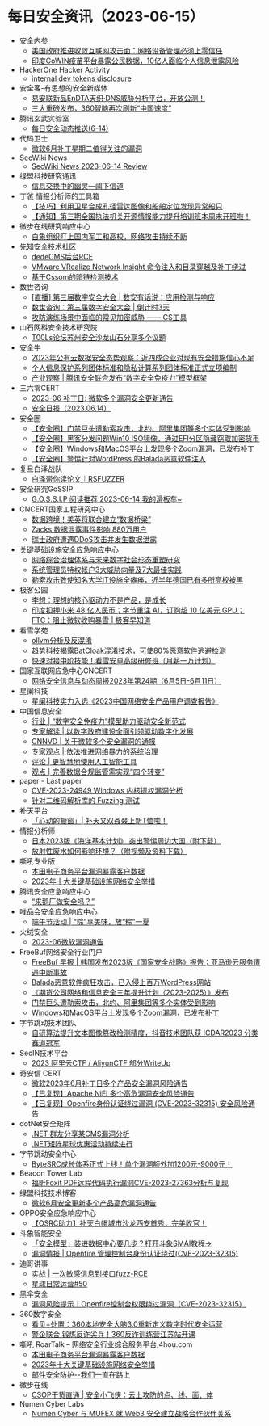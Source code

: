 # 每日安全资讯（2023-06-15）

- 安全内参
  - [美国政府推进收敛互联网攻击面：网络设备管理必须上零信任](https://mp.weixin.qq.com/s?__biz=MzI4NDY2MDMwMw==&mid=2247508866&idx=1&sn=ff18e8b795f3649870476545b66768c1&chksm=ebfae4a2dc8d6db48449d9d6196ffc9f55f9566e30a47f3610358308394227f28c455114506d&scene=58&subscene=0#rd)
  - [印度CoWIN疫苗平台暴露公民数据，10亿人面临个人信息泄露风险](https://mp.weixin.qq.com/s?__biz=MzI4NDY2MDMwMw==&mid=2247508866&idx=2&sn=104820519fc979d553ca534f848f5ec7&chksm=ebfae4a2dc8d6db49d4064b2bfb21dc0f43b6562450d0961a33e58785b38d6f22caade9d487c&scene=58&subscene=0#rd)
- HackerOne Hacker Activity
  - [internal dev tokens disclosure](https://hackerone.com/reports/1940443)
- 安全客-有思想的安全新媒体
  - [易安联新品EnDTA天织·DNS威胁分析平台，开放公测！](https://www.anquanke.com/post/id/289245)
  - [三大重磅发布，360智脑再次刷新“中国速度”](https://www.anquanke.com/post/id/289237)
- 腾讯玄武实验室
  - [每日安全动态推送(6-14)](https://mp.weixin.qq.com/s?__biz=MzA5NDYyNDI0MA==&mid=2651959016&idx=1&sn=21739c8d4964eae3fcfcea01116b7a37&chksm=8baece77bcd94761bcc2c25e5af00cd0be5ab37237e270d452b26b4aaceb8a137e6ce5604de0&scene=58&subscene=0#rd)
- 代码卫士
  - [微软6月补丁星期二值得关注的漏洞](https://mp.weixin.qq.com/s?__biz=MzI2NTg4OTc5Nw==&mid=2247516727&idx=1&sn=a11760ca63822034757b0f90ea22ba76&chksm=ea94b35ddde33a4b4ab3d7f0981ca595959c1ccc03fc4652120de9da8c72927fb588b8bb0803&scene=58&subscene=0#rd)
- SecWiki News
  - [SecWiki News 2023-06-14 Review](http://www.sec-wiki.com/?2023-06-14)
- 绿盟科技研究通讯
  - [信息交换中的幽灵—阈下信道](https://mp.weixin.qq.com/s?__biz=MzIyODYzNTU2OA==&mid=2247495494&idx=1&sn=f849e42c6989c999a53d39089bc4499b&chksm=e84c4999df3bc08f681c04823439197d9880a68cf9e0feccf958c194eece9abf468338c35ee6&scene=58&subscene=0#rd)
- 丁爸 情报分析师的工具箱
  - [【技巧】利用卫星合成孔径雷达图像和船舶定位发现异常船只](https://mp.weixin.qq.com/s?__biz=MzI2MTE0NTE3Mw==&mid=2651136841&idx=1&sn=8070d3e5301af73058652ed186b55fc1&chksm=f1af5473c6d8dd65dbfac7998903433f5be0a3e4ec35175ac21c4db7c972531f76f2e6a11c82&scene=58&subscene=0#rd)
  - [【通知】第三期全国执法机关开源情报能力提升培训班本周末开班啦！](https://mp.weixin.qq.com/s?__biz=MzI2MTE0NTE3Mw==&mid=2651136841&idx=2&sn=17cea355f1a5c4d4a284bd9c8b64bde8&chksm=f1af5473c6d8dd650c576c087661cd2f4cf8ee91aed0a1b8114281ffed18d1c87e2d0983616d&scene=58&subscene=0#rd)
- 微步在线研究响应中心
  - [白象组织盯上国内军工和高校，网络攻击持续不断](https://mp.weixin.qq.com/s?__biz=Mzg5MTc3ODY4Mw==&mid=2247502126&idx=1&sn=d7e47e213ca8c78c2bff8955aede84e6&chksm=cfcaaa3af8bd232c8169b4a7d721640443b332cf7c682098324e5327a647ff758452eeb35437&scene=58&subscene=0#rd)
- 先知安全技术社区
  - [dedeCMS后台RCE](https://xz.aliyun.com/t/12609)
  - [VMware VRealize Network Insight 命令注入和目录穿越及补丁绕过](https://xz.aliyun.com/t/12608)
  - [基于Cssom的暗链检测技术](https://xz.aliyun.com/t/12607)
- 数世咨询
  - [[直播] 第三届数字安全大会 | 数安有话说：应用检测与响应](https://mp.weixin.qq.com/s?__biz=MzkxNzA3MTgyNg==&mid=2247498521&idx=1&sn=73149b32e09cd81621bca0a4e968d717&chksm=c14489a4f63300b269cdbc6b4fcda2e4203f084b3fa4774ba3c47ed0fbb961f060fac0031bb0&scene=58&subscene=0#rd)
  - [数世咨询：第三届数字安全大会 | 倒计时3天](https://mp.weixin.qq.com/s?__biz=MzkxNzA3MTgyNg==&mid=2247498521&idx=2&sn=bf9dece2998e67e6414339c93a9eb265&chksm=c14489a4f63300b273b059836a892c0ca7384163ebf0847091e1ae07762684f423b2898eb922&scene=58&subscene=0#rd)
  - [攻防演练场景中面临的常见加密威胁 —— CS工具](https://mp.weixin.qq.com/s?__biz=MzkxNzA3MTgyNg==&mid=2247498521&idx=3&sn=c827563d7cd0222da1502d03bd3c4bd9&chksm=c14489a4f63300b2fa2034eb3d49a19506c403966355c0d3dbf6280881d972f9154279af270f&scene=58&subscene=0#rd)
- 山石网科安全技术研究院
  - [T00Ls论坛苏州安全沙龙山石分享多个议题](https://mp.weixin.qq.com/s?__biz=MzUzMDUxNTE1Mw==&mid=2247501463&idx=1&sn=13dcf18e46151cdc46260979153ee38d&chksm=fa521329cd259a3f186c68efc460aec8f8941d3b2e70716bcbc5c3b1c6e234fde58da62d7d28&scene=58&subscene=0#rd)
- 安全牛
  - [2023年公有云数据安全态势观察：近四成企业对现有安全措施信心不足](https://mp.weixin.qq.com/s?__biz=MjM5Njc3NjM4MA==&mid=2651124380&idx=1&sn=de74072344ce6ef00dcb6772c99a3b06&chksm=bd14424f8a63cb59ffb40c3665f46c7cf8998f2b65312172ad1ee27a64f3786905452c4c7d9a&scene=58&subscene=0#rd)
  - [个人信息保护系列团体标准和隐私计算系列团体标准正式立项编制](https://mp.weixin.qq.com/s?__biz=MjM5Njc3NjM4MA==&mid=2651124380&idx=2&sn=d22659128ba192189a49d6ced15ceb1b&chksm=bd14424f8a63cb59f90e03d96f2e7001e893e4a162c710d1a68b421b62c1e7d677ddf9122b40&scene=58&subscene=0#rd)
  - [产业观察 | 腾讯安全联合发布“数字安全免疫力”模型框架](https://mp.weixin.qq.com/s?__biz=MjM5Njc3NjM4MA==&mid=2651124380&idx=3&sn=5d788e69acac1e1c5798dfa06aee486e&chksm=bd14424f8a63cb59bf99c6a3529602e50b3c875c14e428775c64d9f924d887b5899b5eefed12&scene=58&subscene=0#rd)
- 三六零CERT
  - [2023-06 补丁日: 微软多个漏洞安全更新通告](https://mp.weixin.qq.com/s?__biz=MzU5MjEzOTM3NA==&mid=2247492245&idx=1&sn=e4f6d95c38e831fd88af9e67c9069a7e&chksm=fe26e794c9516e82453cc895a28929ee4c1fdce281e8267e0fd2c2fdaf0146d8a94b63bc4f40&scene=58&subscene=0#rd)
  - [安全日报（2023.06.14）](https://mp.weixin.qq.com/s?__biz=MzU5MjEzOTM3NA==&mid=2247492245&idx=2&sn=23a5854f59b21dda3c73afd758cdf8a7&chksm=fe26e794c9516e82267e014f95eed87036c08744872d38fa2779013e45d90d08fd728d946fa2&scene=58&subscene=0#rd)
- 安全圈
  - [【安全圈】门禁巨头遭勒索攻击，北约、阿里集团等多个实体受到影响](https://mp.weixin.qq.com/s?__biz=MzIzMzE4NDU1OQ==&mid=2652037048&idx=1&sn=00d14c6a2140d48175d03c9557d0816d&chksm=f36ff3f8c4187aee538cb63b32de291e06eb23fd6e65ea730b2ec99ca75948f768b63ef43e37&scene=58&subscene=0#rd)
  - [【安全圈】黑客分发问题Win10 ISO镜像，通过EFI分区隐藏窃取加密货币](https://mp.weixin.qq.com/s?__biz=MzIzMzE4NDU1OQ==&mid=2652037048&idx=2&sn=1ceacf11646b25e0496b6dd473443e8e&chksm=f36ff3f8c4187aee34edd129af2e6692c2379c79569da38d9503242f53d05378e41dee895fc3&scene=58&subscene=0#rd)
  - [【安全圈】Windows和MacOS平台上发现多个Zoom漏洞，已发布补丁](https://mp.weixin.qq.com/s?__biz=MzIzMzE4NDU1OQ==&mid=2652037048&idx=3&sn=ddc69e0ed488f7c458907d3b7cc6ca78&chksm=f36ff3f8c4187aee3534aea9cdd28681ec8f24432f2d50d5c89d8f0c41822066c43934a969ce&scene=58&subscene=0#rd)
  - [【安全圈】警惕针对WordPress 的Balada恶意软件注入](https://mp.weixin.qq.com/s?__biz=MzIzMzE4NDU1OQ==&mid=2652037048&idx=4&sn=557f1e4cb1e1bfa1d0071e2ecb44c6bf&chksm=f36ff3f8c4187aee05ad84ab38ca9d2133ac1ebd9a31c6238a5efa15b0eec1e0acfbf0e340f8&scene=58&subscene=0#rd)
- 复旦白泽战队
  - [白泽带你读论文｜RSFUZZER](https://mp.weixin.qq.com/s?__biz=MzU4NzUxOTI0OQ==&mid=2247486563&idx=1&sn=0deef9fed08fb3089bcfd87a252c295b&chksm=fdeb881dca9c010bf07ef84c48ba4f5241555fc470f47ca1efcf078f8710a95c85b152547693&scene=58&subscene=0#rd)
- 安全研究GoSSIP
  - [G.O.S.S.I.P 阅读推荐 2023-06-14 我的滑板车~](https://mp.weixin.qq.com/s?__biz=Mzg5ODUxMzg0Ng==&mid=2247495545&idx=1&sn=af75fd82245cee4018eee92f95606b13&chksm=c063c1a0f71448b6f312b56dcfc418a1d368814d8a101d84bafd49d3bd51c56d54ac095f7d9e&scene=58&subscene=0#rd)
- CNCERT国家工程研究中心
  - [数据跨境！美英将联合建立“数据桥梁”](https://mp.weixin.qq.com/s?__biz=MzUzNDYxOTA1NA==&mid=2247538018&idx=1&sn=6fda1039a25a05ea6d5de0bebb3f3671&chksm=fa93e3a3cde46ab586fcead450454ac0d0c0602730087052c562bba3566fa9c67e8b0c4842af&scene=58&subscene=0#rd)
  - [Zacks 数据泄露事件影响 880万用户](https://mp.weixin.qq.com/s?__biz=MzUzNDYxOTA1NA==&mid=2247538018&idx=2&sn=c4dd26e47e11a82b8098e3ca82f530ef&chksm=fa93e3a3cde46ab5df53630529d575fefa82c20481fd41a719d28431b56288b9d335017c7e8f&scene=58&subscene=0#rd)
  - [瑞士政府遭遇DDoS攻击并发生数据泄露](https://mp.weixin.qq.com/s?__biz=MzUzNDYxOTA1NA==&mid=2247538018&idx=3&sn=195224ea45122f09fd47fdc94c6450f9&chksm=fa93e3a3cde46ab57bf21e0943c64b8e6c94f83ba94f1bea6c2f59cfad71e66c408e1df4a3e0&scene=58&subscene=0#rd)
- 关键基础设施安全应急响应中心
  - [网络综合治理体系与未来数字社会形态重塑研究](https://mp.weixin.qq.com/s?__biz=MzkyMzAwMDEyNg==&mid=2247537933&idx=1&sn=c6de103adc1481683858c9840091c3c2&chksm=c1e9d95cf69e504acbfabad03972acec4058575fbe70903721e6c772ba510c927c6f98186c41&scene=58&subscene=0#rd)
  - [系统管理员特权帐户3大威胁向量及7大最佳实践](https://mp.weixin.qq.com/s?__biz=MzkyMzAwMDEyNg==&mid=2247537933&idx=2&sn=07833c075cdad417237da6095bfbc50a&chksm=c1e9d95cf69e504a1e74c53ea217da75e0a2aff6d6edfd5904e58c57e73d873bf508fd46d824&scene=58&subscene=0#rd)
  - [勒索攻击致使知名大学IT设施全瘫痪，近半年德国已有多所高校被黑](https://mp.weixin.qq.com/s?__biz=MzkyMzAwMDEyNg==&mid=2247537933&idx=3&sn=1e0c10738092984f86313565ad56ad62&chksm=c1e9d95cf69e504a0d4fe6ff3d2141df25f3e6cf1f115c86edbce25c5e507c73417cccdc9d91&scene=58&subscene=0#rd)
- 极客公园
  - [李想：理想的核心驱动力不是产品，是成长](https://mp.weixin.qq.com/s?__biz=MTMwNDMwODQ0MQ==&mid=2652995459&idx=1&sn=ca4e651e020c927722975c1c5ef2dc57&chksm=7e54023549238b23605ec77474c441c9dff16fb76be8298869cc1bb127a45c03d9f2331b6dc3&scene=58&subscene=0#rd)
  - [印度扣押小米 48 亿人民币；字节重注 AI，订购超 10 亿美元 GPU；FTC：阻止微软收购暴雪 | 极客早知道](https://mp.weixin.qq.com/s?__biz=MTMwNDMwODQ0MQ==&mid=2652995453&idx=1&sn=e09531de54f8cc01adb2b0afe53f3e32&chksm=7e5402cb49238bdd02c8a140f7e4c28c138c130d782a910cdc8bfc42dbea0b59d21c31ef89a6&scene=58&subscene=0#rd)
- 看雪学苑
  - [ollvm分析及反混淆](https://mp.weixin.qq.com/s?__biz=MjM5NTc2MDYxMw==&mid=2458506910&idx=1&sn=235857bdf53e310483a3e5b124702fec&chksm=b18ee61486f96f02f35ea35d64665ad15bcc8e197a07eee56950d8bbc62653e188554e1f0b28&scene=58&subscene=0#rd)
  - [趋势科技揭露BatCloak混淆技术，可使80%恶意软件逃避检测](https://mp.weixin.qq.com/s?__biz=MjM5NTc2MDYxMw==&mid=2458506910&idx=2&sn=25f573f7e11ae877ba8bceabc888bcac&chksm=b18ee61486f96f020167dad69ec3585b0cc8afbea6524676892917118c364155eb362ef72238&scene=58&subscene=0#rd)
  - [快速对接中阶技能！看雪安卓高级研修班（月薪一万计划）](https://mp.weixin.qq.com/s?__biz=MjM5NTc2MDYxMw==&mid=2458506910&idx=3&sn=61604ff92e1aa89317ce1654df796ecc&chksm=b18ee61486f96f020155453043577ea259c056aa3aab3ea9483d04af47aa90fd293a94705b93&scene=58&subscene=0#rd)
- 国家互联网应急中心CNCERT
  - [网络安全信息与动态周报2023年第24期（6月5日-6月11日）](https://mp.weixin.qq.com/s?__biz=MzIwNDk0MDgxMw==&mid=2247498427&idx=1&sn=cfc9bac66ea4427d8211ac636994b7f8&chksm=973ac9d9a04d40cf03160f145b0d6e0aaab5905fc7af954f15d73a04229f68e63553237a3b54&scene=58&subscene=0#rd)
- 星阑科技
  - [星阑科技实力入选《2023中国网络安全产品用户调查报告》](https://mp.weixin.qq.com/s?__biz=Mzg5NjEyMjA5OQ==&mid=2247497876&idx=1&sn=6b7f5c48efab60e2f635559a0a18ea75&chksm=c0075508f770dc1ee6d5a744165f74972398b1017b55e60f7677d99bf2413d173bb87fa44ec8&scene=58&subscene=0#rd)
- 中国信息安全
  - [行业 | “数字安全免疫力”模型助力驱动安全新范式](https://mp.weixin.qq.com/s?__biz=MzA5MzE5MDAzOA==&mid=2664186261&idx=1&sn=6ed7969fe7e6593a578799f60ff99646&chksm=8b59436cbc2eca7af794ed6fe99c033c8522cff737c5e30b7dbf9722ef36af9c2fb676dbe8ea&scene=58&subscene=0#rd)
  - [专家解读 | 以数字政府建设全面引领驱动数字化发展](https://mp.weixin.qq.com/s?__biz=MzA5MzE5MDAzOA==&mid=2664186261&idx=2&sn=6d127a8e650bd65250d2382bf45267ef&chksm=8b59436cbc2eca7a35d8aa1f1a93ad99de2bfdaa7efdbd5eacd4d16e5aad2918b6e1e26ab74f&scene=58&subscene=0#rd)
  - [CNNVD | 关于微软多个安全漏洞的通报](https://mp.weixin.qq.com/s?__biz=MzA5MzE5MDAzOA==&mid=2664186261&idx=3&sn=03f759b0fab62ae2d14e480dfa192dac&chksm=8b59436cbc2eca7a4f9357e666e00247742236c02fd07d05b20475d46e205df98a9e55d0fdbd&scene=58&subscene=0#rd)
  - [专家观点 | 依法推进网络暴力的系统治理](https://mp.weixin.qq.com/s?__biz=MzA5MzE5MDAzOA==&mid=2664186261&idx=4&sn=2e3622111315479705a53384f1d5c4c4&chksm=8b59436cbc2eca7a5b27b9e8a2006eba3eaaaef2c4589888f6d84e1722b63bf86ad778f1de7d&scene=58&subscene=0#rd)
  - [评论 | 更智慧地使用人工智能工具](https://mp.weixin.qq.com/s?__biz=MzA5MzE5MDAzOA==&mid=2664186261&idx=5&sn=ae58c010139bd29c4d3e55208589b4f8&chksm=8b59436cbc2eca7a5cb73e283cdcf0b15c1220a6969cf3566e5be5eb70948fe2224be9509926&scene=58&subscene=0#rd)
  - [观点 | 完善数据合规监管需实现“四个转变”](https://mp.weixin.qq.com/s?__biz=MzA5MzE5MDAzOA==&mid=2664186261&idx=6&sn=c0e3040ff84001419a50b7a010acf666&chksm=8b59436cbc2eca7a64a444da53131b26eab38af59eeec6e74d199c75f28db9607e0a56fc049c&scene=58&subscene=0#rd)
- paper - Last paper
  - [CVE-2023-24949 Windows 内核提权漏洞分析](https://paper.seebug.org/2080/)
  - [针对二维码解析库的 Fuzzing 测试](https://paper.seebug.org/2079/)
- 补天平台
  - [「心动的橱窗」| 补天又双叒叕上新T恤啦！](https://mp.weixin.qq.com/s?__biz=MzI2NzY5MDI3NQ==&mid=2247497300&idx=1&sn=e6947700cce3f8c179b7074ec52b06ba&chksm=eaf9be18dd8e370e0fa6d4263f231bff86982e3a941d9684e9c3d9ceb050e81f063083f135bb&scene=58&subscene=0#rd)
- 情报分析师
  - [日本2023版《海洋基本计划》 突出警惕周边大国（附下载）](https://mp.weixin.qq.com/s?__biz=MzA3Mjc1MTkwOA==&mid=2650532765&idx=1&sn=57dd05a56c27cbb48d75eeaa9dcef066&chksm=8716c5d6b0614cc0dd01b4170580f65ee71f48e1f780b51e368022da69e8381f92e24979c4d7&scene=58&subscene=0#rd)
  - [放射性废水如何影响环境？（附视频及资料下载）](https://mp.weixin.qq.com/s?__biz=MzA3Mjc1MTkwOA==&mid=2650532765&idx=2&sn=87d2cc7dfae3b2ec337cf5b052bb2424&chksm=8716c5d6b0614cc0bc111ccc0a723f831443809513f99e28fd2e36d355ea5892e1028613d422&scene=58&subscene=0#rd)
- 嘶吼专业版
  - [本田电子商务平台漏洞暴露客户数据](https://mp.weixin.qq.com/s?__biz=MzI0MDY1MDU4MQ==&mid=2247562552&idx=1&sn=c02161a0cd6e095a2539115cc6f18daf&chksm=e9142502de63ac1459fc438fdccaa58c2731fb5988c2a4d889c902862170b523f54bb113fb7d&scene=58&subscene=0#rd)
  - [2023年十大关键基础设施网络安全举措](https://mp.weixin.qq.com/s?__biz=MzI0MDY1MDU4MQ==&mid=2247562552&idx=2&sn=5278b6c44b58fac048cf33d236acd643&chksm=e9142502de63ac14d546a9de15c3bf8fd201cc3d7e4b049134aca041e70b540c4ec8fef654d0&scene=58&subscene=0#rd)
- 腾讯安全应急响应中心
  - [“来鹅厂做安全吗？”](https://mp.weixin.qq.com/s?__biz=MjM5NzE1NjA0MQ==&mid=2651206331&idx=1&sn=b8203ce42e89f8c2e9b13c7fea13f037&chksm=bd2cd71d8a5b5e0b7e77eb57a8746830d9bf65a02a3fc8b1666b1e29d5b2dc54040a13208850&scene=58&subscene=0#rd)
- 唯品会安全应急响应中心
  - [端午节活动 | “粽”享美味，放“粽”一夏](https://mp.weixin.qq.com/s?__biz=MzI5ODE0ODA5MQ==&mid=2652281558&idx=1&sn=9450b7c218315f0dff517042a9f71cc8&chksm=f7487342c03ffa544f6e0796ba23433eed3342a80837642789a59923acdb312b237625aec2dd&scene=58&subscene=0#rd)
- 火绒安全
  - [2023-06微软漏洞通告](https://mp.weixin.qq.com/s?__biz=MzI3NjYzMDM1Mg==&mid=2247514640&idx=1&sn=8b98286e52ebd7b992bdd824ebb5ca61&chksm=eb70642fdc07ed393bb615430dc7b428aef407176e1650da1e338297abe0e77371dbe974519d&scene=58&subscene=0#rd)
- FreeBuf网络安全行业门户
  - [FreeBuf 早报 | 韩国发布2023版《国家安全战略》报告；亚马逊云服务遭遇中断事故](https://www.freebuf.com/news/369556.html)
  - [Balada恶意软件疯狂攻击，已入侵上百万WordPress网站](https://www.freebuf.com/news/369456.html)
  - [《期货公司网络和信息安全三年提升计划（2023-2025）》发布](https://www.freebuf.com/news/369453.html)
  - [门禁巨头遭勒索攻击，北约、阿里集团等多个实体受到影响](https://www.freebuf.com/news/369451.html)
  - [Windows和MacOS平台上发现多个Zoom漏洞，已发布补丁](https://www.freebuf.com/news/369447.html)
- 字节跳动技术团队
  - [自研算法提升文本图像篡改检测精度，抖音技术团队获 ICDAR2023 分类赛道冠军](https://mp.weixin.qq.com/s?__biz=MzI1MzYzMjE0MQ==&mid=2247503181&idx=1&sn=700a0ffde4b96d22a2fff4292dc1b36d&chksm=e9d306afdea48fb9a337e3593e99f29acbbc55f40466d9fd1933c6ff5e81cb941495afa37ecb&scene=58&subscene=0#rd)
- SecIN技术平台
  - [2023 阿里云CTF / AliyunCTF 部分WriteUp](https://mp.weixin.qq.com/s?__biz=MzI4Mzc0MTI0Mw==&mid=2247497401&idx=1&sn=5d1f0c5d3b2fde7c91cc70ac1203bf84&chksm=eb84abeddcf322fb2bcc48a90b56e3f0e64fd4b193726debfb6df645997a32423e82b82389b6&scene=58&subscene=0#rd)
- 奇安信 CERT
  - [微软2023年6月补丁日多个产品安全漏洞风险通告](https://mp.weixin.qq.com/s?__biz=MzU5NDgxODU1MQ==&mid=2247498845&idx=1&sn=bba898f851a44e096eeedd81b71858c3&chksm=fe79d8c5c90e51d35c66a8e8d38a8bd7acb314f3a8f3bfe5ba69344f0d8641568e9af5262c02&scene=58&subscene=0#rd)
  - [【已复现】Apache NiFi 多个高危漏洞安全风险通告](https://mp.weixin.qq.com/s?__biz=MzU5NDgxODU1MQ==&mid=2247498845&idx=2&sn=1752d1c635495e77f5963ffa0fcda731&chksm=fe79d8c5c90e51d3c9b7f06d30e96ff07edb5c070fdbad9e32a3ac5699980c70183d65572c16&scene=58&subscene=0#rd)
  - [【已复现】Openfire身份认证绕过漏洞 (CVE-2023-32315) 安全风险通告](https://mp.weixin.qq.com/s?__biz=MzU5NDgxODU1MQ==&mid=2247498845&idx=3&sn=566986aaa9fa095a00416fc80289ba59&chksm=fe79d8c5c90e51d34980a18a44f6223d665193385af589dd20a041fac83d43439bcb66b1f4a0&scene=58&subscene=0#rd)
- dotNet安全矩阵
  - [.NET 群友分享某CMS漏洞分析](https://mp.weixin.qq.com/s?__biz=MzUyOTc3NTQ5MA==&mid=2247487793&idx=1&sn=666bca77416bacf6ea464941dd617167&chksm=fa5abfdccd2d36ca47f7e81381a0c112a737682653448040ce9e0f5af8039aefbb2c699c066a&scene=58&subscene=0#rd)
  - [.NET矩阵星球优惠活动持续进行](https://mp.weixin.qq.com/s?__biz=MzUyOTc3NTQ5MA==&mid=2247487793&idx=2&sn=8368578f3ca693f8cd13663bca9baae0&chksm=fa5abfdccd2d36ca63c3a277f041214d41b82a592923d0d37bc09c97e1393d62306a66e89b66&scene=58&subscene=0#rd)
- 字节跳动安全中心
  - [ByteSRC成长体系正式上线！单个漏洞额外加1200元-9000元！](https://mp.weixin.qq.com/s?__biz=MzUzMzcyMDYzMw==&mid=2247491043&idx=1&sn=7787e7ce8b46875084af5d7c32776bec&chksm=fa9ee6b5cde96fa3be68ae6289ff515b610da5341790d5c371880e375947804d607546f89a97&scene=58&subscene=0#rd)
- Beacon Tower Lab
  - [福昕Foxit PDF远程代码执行漏洞CVE-2023-27363分析与复现](https://mp.weixin.qq.com/s?__biz=MzkzNjMxNDM0Mg==&mid=2247485995&idx=1&sn=c54f89fd0bce983a2bb1cf98954dccfc&chksm=c2a1dea2f5d657b483da80f5840b1a144a96fc712cb4f9f41976c503e511a25493610d9fcfc2&scene=58&subscene=0#rd)
- 绿盟科技技术博客
  - [微软6月安全更新多个产品高危漏洞通告](http://blog.nsfocus.net/microsoftjune/)
- OPPO安全应急响应中心
  - [【OSRC助力】补天白帽城市沙龙西安首秀，完美收官！](https://mp.weixin.qq.com/s?__biz=MzUyNzc4Mzk3MQ==&mid=2247491466&idx=1&sn=15fa7d38f54a36c0f8b56b85c3cf9400&chksm=fa7b1ec6cd0c97d03d0eb0e882c03d5d5f21f5ef0d98283e7479e3d2cba2a108ebf013a57628&scene=58&subscene=0#rd)
- 斗象智能安全
  - [「安全模型」装进数据中心要几步？打开斗象SMAI教程→](https://mp.weixin.qq.com/s?__biz=MzIwMjcyNzA5Mw==&mid=2247490965&idx=1&sn=116e605fdb78c49deffe180b9a58d04e&chksm=96db164fa1ac9f596cda5c458f236c5d4d145314470b5e1d85cbc86499ad846cdd1c6913cb81&scene=58&subscene=0#rd)
  - [漏洞情报 | Openfire 管理控制台身份认证绕过(CVE-2023-32315)](https://mp.weixin.qq.com/s?__biz=MzIwMjcyNzA5Mw==&mid=2247490965&idx=2&sn=5c3548137126ae4105fffea78a2c538c&chksm=96db164fa1ac9f597f04d210ccc22dfadf35646015ad4ebe08812162099043c675cd22953843&scene=58&subscene=0#rd)
- 迪哥讲事
  - [实战 | 一次敏感信息到接口fuzz-RCE](https://mp.weixin.qq.com/s?__biz=MzIzMTIzNTM0MA==&mid=2247489905&idx=1&sn=5b176bd4a39276eeb09ba41f4edb22f8&chksm=e8a61312dfd19a04309cd09e3edd502cee4ecfc9281b91c056689893c884411006a880069189&scene=58&subscene=0#rd)
  - [星球日常运营#50](https://mp.weixin.qq.com/s?__biz=MzIzMTIzNTM0MA==&mid=2247489905&idx=2&sn=4ba89330be31655a2a3ad85a170c25dd&chksm=e8a61312dfd19a0423f0d777986f826c549b586984df14db1ab2863d2340f8f352cdf2aa9027&scene=58&subscene=0#rd)
- 黑伞安全
  - [漏洞风险提示｜Openfire控制台权限绕过漏洞（CVE-2023-32315）](https://mp.weixin.qq.com/s?__biz=MzU0MzkzOTYzOQ==&mid=2247487426&idx=1&sn=daa7b82ade4af3b738c43d0cc90ff85d&chksm=fb02829acc750b8cc075d368aa17f20bfbb451b314afc3a5f2e64c486fe0a88394be1427cf9b&scene=58&subscene=0#rd)
- 360数字安全
  - [看见+处置：360本地安全大脑3.0重新定义数字时代安全运营](https://mp.weixin.qq.com/s?__biz=MzA4MTg0MDQ4Nw==&mid=2247561466&idx=1&sn=f7a66a84fca4e0be54089c3045db2956&chksm=9f8d60f2a8fae9e482fd915a22b078625d83dd406a290bd6a4111b8ee0cef138180ecb1eb7cb&scene=58&subscene=0#rd)
  - [警企联合 锻炼反诈尖兵！360反诈训练营江苏站开课](https://mp.weixin.qq.com/s?__biz=MzA4MTg0MDQ4Nw==&mid=2247561466&idx=2&sn=ac9c425b8d17345f155bdc6ff6a69587&chksm=9f8d60f2a8fae9e4f67947cd2b46e53b40cf9ff7f474aef3db7c4f9b298f98faf5e05d1234d6&scene=58&subscene=0#rd)
- 嘶吼 RoarTalk – 网络安全行业综合服务平台,4hou.com
  - [本田电子商务平台漏洞暴露客户数据](https://www.4hou.com/posts/OXZQ)
  - [2023年十大关键基础设施网络安全举措](https://www.4hou.com/posts/2q9W)
  - [邮件安全防护--我们一直在路上](https://www.4hou.com/posts/JKPv)
- 微步在线
  - [CSOP干货直通 | 安全小飞侠：云上攻防的点、线、面、体](https://mp.weixin.qq.com/s?__biz=MzI5NjA0NjI5MQ==&mid=2650177575&idx=1&sn=2c4a6b2fca8712f18492b16fd274ed5c&chksm=f4487b9bc33ff28da44eb761be4a164ac59ebad253410313b518b41bc771f727d1c99e785253&scene=58&subscene=0#rd)
- Numen Cyber Labs
  - [Numen Cyber 与 MUFEX 就 Web3 安全建立战略合作伙伴关系](https://mp.weixin.qq.com/s?__biz=Mzg4MDcxNTc2NA==&mid=2247486020&idx=1&sn=1b7b032e5d58db918e0c2617ee676638&chksm=cf71b8dff80631c9b3bb041d45bd9e5f065aaa5beb3faaaa13690ea41beba624b1308e29ccc5&scene=58&subscene=0#rd)
